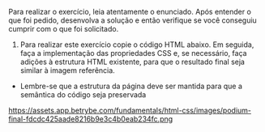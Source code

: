 Para realizar o exercício, leia atentamente o enunciado. Após entender o que foi pedido, desenvolva a solução e então verifique se você conseguiu cumprir com o que foi solicitado.
1. Para realizar este exercício copie o código HTML abaixo. Em seguida, faça a implementação das propriedades CSS e, se necessário, faça adições à estrutura HTML existente, para que o resultado final seja similar à imagem referência.
- Lembre-se que a estrutura da página deve ser mantida para que a semântica do código seja preservada

https://assets.app.betrybe.com/fundamentals/html-css/images/podium-final-fdcdc425aade8216b9e3c4b0eab234fc.png